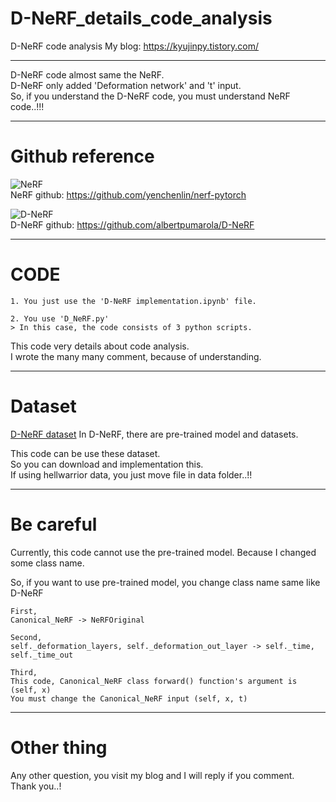 # D-NeRF_details_code_analysis
D-NeRF code analysis
My blog: https://kyujinpy.tistory.com/  

------------   
D-NeRF code almost same the NeRF.  
D-NeRF only added 'Deformation network' and 't' input.  
So, if you understand the D-NeRF code, you must understand NeRF code..!!!  

------------  
# Github reference  
![NeRF](https://img1.daumcdn.net/thumb/R1280x0/?scode=mtistory2&fname=https%3A%2F%2Fblog.kakaocdn.net%2Fdn%2FdeF4Z1%2FbtrUnYtvDFF%2FNkTX26LO6zjvMiAv8k5qe0%2Fimg.png)    
NeRF github: https://github.com/yenchenlin/nerf-pytorch 
  
  
![D-NeRF](https://user-images.githubusercontent.com/98331298/209345374-8c2d10b1-1fac-47d6-9c6c-ec9a71fd6ac8.png)  
D-NeRF github: https://github.com/albertpumarola/D-NeRF  

------------  
# CODE
```
1. You just use the 'D-NeRF implementation.ipynb' file.

2. You use 'D_NeRF.py'  
> In this case, the code consists of 3 python scripts.  
```

This code very details about code analysis.  
I wrote the many many comment, because of understanding.  

------------
# Dataset  
[D-NeRF dataset](https://www.mdpi.com/2073-8994/14/12/2657)
In D-NeRF, there are pre-trained model and datasets.

This code can be use these dataset.  
So you can download and implementation this.  
If using hellwarrior data, you just move file in data folder..!!  
  
------------
# Be careful  
Currently, this code cannot use the pre-trained model.
Because I changed some class name.

So, if you want to use pre-trained model, you change class name same like D-NeRF  
```
First,  
Canonical_NeRF -> NeRFOriginal  

Second,  
self._deformation_layers, self._deformation_out_layer -> self._time, self._time_out  

Third,
This code, Canonical_NeRF class forward() function's argument is (self, x)
You must change the Canonical_NeRF input (self, x, t)
```  

------------
# Other thing   
Any other question, you visit my blog and I will reply if you comment.  
Thank you..!  
